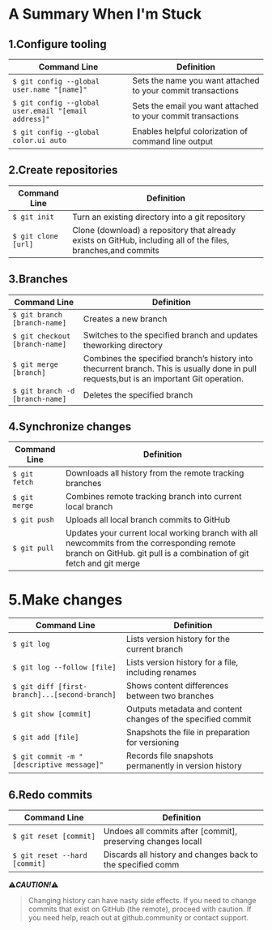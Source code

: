 # A Summary When I'm Stuck

## 1.Configure tooling
| Command Line | Definition |
|---- |---- |
| `$ git config --global user.name "[name]"`| Sets the name you want attached to your commit transactions |
|`$ git config --global user.email "[email address]"`| Sets the email you want attached to your commit transactions|
|`$ git config --global color.ui auto` | Enables helpful colorization of command line output|

## 2.Create repositories
| Command Line | Definition |
|---- |---- |
|`$ git init` | Turn an existing directory into a git repository|
|`$ git clone [url]` | Clone (download) a repository that already exists on GitHub, including all of the files, branches,and commits|

## 3.Branches
| Command Line | Definition |
|---- |---- |
|`$ git branch [branch-name]` | Creates a new branch |
|`$ git checkout [branch-name]`|Switches to the specified branch and updates theworking directory|
|`$ git merge [branch]`|Combines the specified branch’s history into thecurrent branch. This is usually done in pull requests,but is an important Git operation.|
|`$ git branch -d [branch-name]`|Deletes the specified branch|

## 4.Synchronize changes
| Command Line | Definition |
|---- |---- |
|`$ git fetch`| Downloads all history from the remote tracking branches|
|`$ git merge` | Combines remote tracking branch into current local branch|
|`$ git push` | Uploads all local branch commits to GitHub|
|`$ git pull` | Updates your current local working branch with all newcommits from the corresponding remote branch on GitHub. git pull is a combination of git fetch and git merge|


# 5.Make changes
| Command Line | Definition |
|---- |---- |
|`$ git log`| Lists version history for the current branch|
|`$ git log --follow [file]` | Lists version history for a file, including renames|
|`$ git diff [first-branch]...[second-branch]` | Shows content differences between two branches|
|`$ git show [commit]` | Outputs metadata and content changes of the specified commit|
|`$ git add [file]` | Snapshots the file in preparation for versioning|
|`$ git commit -m "[descriptive message]"` | Records file snapshots permanently in version history|

## 6.Redo commits
| Command Line | Definition |
|---- |---- |
|`$ git reset [commit]` | Undoes all commits after [commit], preserving changes locall|
|`$ git reset --hard [commit]` | Discards all history and changes back to the specified comm|


:warning:_**CAUTION!**_:warning: 
>Changing history can have nasty side effects. If you need to change commits that exist on GitHub (the remote), proceed with caution. If you need help, reach out at
github.community or contact support.
